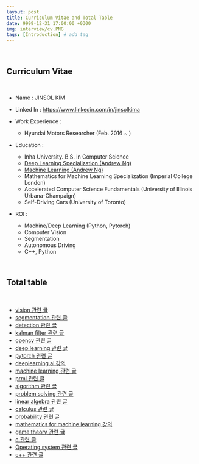 ```yaml
---
layout: post
title: Curriculum Vitae and Total Table
date: 9999-12-31 17:00:00 +0300
img: interview/cv.PNG
tags: [Introduction] # add tag
---
```


<br>

## Curriculum Vitae

<br>

- Name : JINSOL KIM
- Linked In : https://www.linkedin.com/in/jinsolkima
- Work Experience : 
    - Hyundai Motors Researcher (Feb. 2016 ~ )
    
- Education :
    - Inha University. B.S. in Computer Science
    - [Deep Learning Specialization (Andrew Ng)](https://www.coursera.org/account/accomplishments/specialization/certificate/7Y5SFDG3F85E)
    - [Machine Learning (Andrew Ng)](https://www.coursera.org/account/accomplishments/certificate/DT55J2YVFRJL)
    - Mathematics for Machine Learning Specialization (Imperial College London)
    - Accelerated Computer Science Fundamentals (University of Illinois Urbana-Champaign)
    - Self-Driving Cars (University of Toronto)
                 
- ROI :
    - Machine/Deep Learning (Python, Pytorch)      
    - Computer Vision
    - Segmentation
    - Autonomous Driving
    - C++, Python

<br>

## Total table

<br>

- [vision 관련 글](https://gaussian37.github.io/vision-concept-table/)
- [segmentation 관련 글](https://gaussian37.github.io/vision-segmentation-table/)
- [detection 관련 글](https://gaussian37.github.io/vision-detection-table/)
- [kalman filter 관련 글](https://gaussian37.github.io/vision-kalmanfilter-table/)
- [opencv 관련 글](https://gaussian37.github.io/vision-opencv-table/)
- [deep learning 관련 글](https://gaussian37.github.io/dl-concept-table/)
- [pytorch 관련 글](https://gaussian37.github.io/dl-pytorch-table/)
- [deeplearning.ai 강의](https://gaussian37.github.io/dl-dlai-table/)
- [machine learning 관련 글](https://gaussian37.github.io/ml-concept-table/)
- [prml 관련 글](https://gaussian37.github.io/ml-prml-table/)
- [algorithm 관련 글](https://gaussian37.github.io/math-algorithm-table/)
- [problem solving 관련 글](https://gaussian37.github.io/math-ps-table/)
- [linear algebra 관련 글](https://gaussian37.github.io/math-la-table/)
- [calculus 관련 글](https://gaussian37.github.io/math-calculus-Table/)
- [probability 관련 글](https://gaussian37.github.io/math-pb-table/)
- [mathematics for machine learning 강의](https://gaussian37.github.io/math-mfml-table/)
- [game theory 관련 글](https://gaussian37.github.io/math-game-table/)
- [c 관련 글](https://gaussian37.github.io/c-concept-table/)
- [Operating system 관련 글](https://gaussian37.github.io/c-os-table/)
- [c++ 관련 글](https://gaussian37.github.io/cpp-concept-table/)
